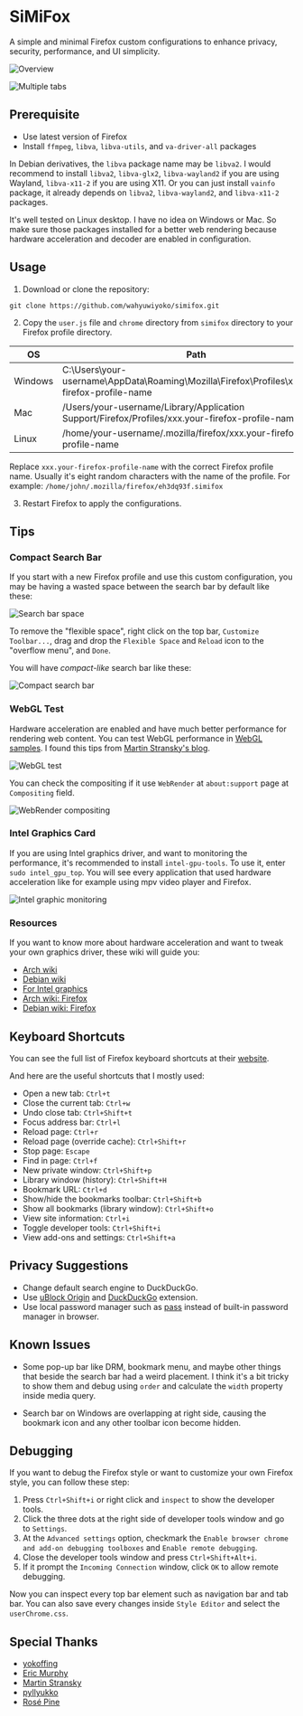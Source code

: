 # SiMiFox

A simple and minimal Firefox custom configurations to enhance privacy,
security, performance, and UI simplicity.

![Overview](screenshots/homepage.png)

![Multiple tabs](screenshots/multiple-tabs.png)

## Prerequisite

- Use latest version of Firefox
- Install `ffmpeg`, `libva`, `libva-utils`, and `va-driver-all` packages

In Debian derivatives, the `libva` package name may be `libva2`.
I would recommend to install `libva2`, `libva-glx2`,
`libva-wayland2` if you are using Wayland, `libva-x11-2` if you are using X11.
Or you can just install `vainfo` package, it already depends on `libva2`,
`libva-wayland2`, and `libva-x11-2` packages.

It's well tested on Linux desktop. I have no idea on Windows or Mac. So
make sure those packages installed for a better web rendering because
hardware acceleration and decoder are enabled in configuration.

## Usage

1. Download or clone the repository:

```
git clone https://github.com/wahyuwiyoko/simifox.git
```

2. Copy the `user.js` file and `chrome` directory from `simifox` directory
to your Firefox profile directory.

| OS      | Path                                                                                            |
|---------|-------------------------------------------------------------------------------------------------|
| Windows | C:\Users\your-username\AppData\Roaming\Mozilla\Firefox\Profiles\xxx.your-firefox-profile-name   |
| Mac     | /Users/your-username/Library/Application Support/Firefox/Profiles/xxx.your-firefox-profile-name |
| Linux   | /home/your-username/.mozilla/firefox/xxx.your-firefox-profile-name                              |

Replace `xxx.your-firefox-profile-name` with the correct Firefox profile name.
Usually it's eight random characters with the name of the profile.
For example: `/home/john/.mozilla/firefox/eh3dq93f.simifox`

3. Restart Firefox to apply the configurations.

## Tips

### Compact Search Bar

If you start with a new Firefox profile and use this custom configuration,
you may be having a wasted space between the search bar by default like these:

![Search bar space](screenshots/search-bar-space.png)

To remove the "flexible space", right click on the top bar, `Customize Toolbar...`,
drag and drop the `Flexible Space` and `Reload` icon to the "overflow menu",
and `Done`.

You will have _compact-like_ search bar like these:

![Compact search bar](screenshots/search-bar-compact.png)

### WebGL Test

Hardware acceleration are enabled and have much better performance for
rendering web content. You can test WebGL performance in
[WebGL samples](https://webglsamples.org/). I found this tips from
[Martin Stransky's blog](https://mastransky.wordpress.com/2020/03/03/webgl-and-fgx-acceleration-on-wayland/).

![WebGL test](screenshots/webgl-test.png)

You can check the compositing if it use `WebRender` at `about:support` page
at `Compositing` field.

![WebRender compositing](screenshots/webrender-compositing.png)

### Intel Graphics Card

If you are using Intel graphics driver, and want to monitoring the performance,
it's recommended to install `intel-gpu-tools`. To use it, enter
`sudo intel_gpu_top`. You will see every application that used hardware
acceleration like for example using mpv video player and Firefox.

![Intel graphic monitoring](screenshots/intel-graphic-monitoring.png)

### Resources

If you want to know more about hardware acceleration and want to tweak your
own graphics driver, these wiki will guide you:

- [Arch wiki](https://wiki.archlinux.org/title/Hardware_video_acceleration)
- [Debian wiki](https://wiki.debian.org/HardwareVideoAcceleration)
- [For Intel graphics](https://wiki.archlinux.org/title/Intel_graphics)
- [Arch wiki: Firefox](https://wiki.archlinux.org/title/Firefox)
- [Debian wiki: Firefox](https://wiki.debian.org/Firefox)

## Keyboard Shortcuts

You can see the full list of Firefox keyboard shortcuts at their
[website](https://support.mozilla.org/en-US/kb/keyboard-shortcuts-perform-firefox-tasks-quickly).

And here are the useful shortcuts that I mostly used:

- Open a new tab: `Ctrl+t`
- Close the current tab: `Ctrl+w`
- Undo close tab: `Ctrl+Shift+t`
- Focus address bar: `Ctrl+l`
- Reload page: `Ctrl+r`
- Reload page (override cache): `Ctrl+Shift+r`
- Stop page: `Escape`
- Find in page: `Ctrl+f`
- New private window: `Ctrl+Shift+p`
- Library window (history): `Ctrl+Shift+H`
- Bookmark URL: `Ctrl+d`
- Show/hide the bookmarks toolbar: `Ctrl+Shift+b`
- Show all bookmarks (library window): `Ctrl+Shift+o`
- View site information: `Ctrl+i`
- Toggle developer tools: `Ctrl+Shift+i`
- View add-ons and settings: `Ctrl+Shift+a`

## Privacy Suggestions

- Change default search engine to DuckDuckGo.
- Use [uBlock Origin](https://addons.mozilla.org/en-US/firefox/addon/ublock-origin/)
  and [DuckDuckGo](https://addons.mozilla.org/en-US/firefox/addon/duckduckgo-for-firefox/)
  extension.
- Use local password manager such as [pass](https://www.passwordstore.org/)
  instead of built-in password manager in browser.

## Known Issues

- Some pop-up bar like DRM, bookmark menu, and maybe other things that
  beside the search bar had a weird placement. I think it's a bit tricky to
  show them and debug using `order` and calculate the `width` property inside
  media query.

- Search bar on Windows are overlapping at right side, causing the bookmark
  icon and any other toolbar icon become hidden.

## Debugging

If you want to debug the Firefox style or want to customize your own Firefox
style, you can follow these step:

1. Press `Ctrl+Shift+i` or right click and `inspect` to show the developer tools.
2. Click the three dots at the right side of developer tools window and go to
   `Settings`.
3. At the `Advanced settings` option, checkmark the `Enable browser chrome and
   add-on debugging toolboxes` and `Enable remote debugging`.
4. Close the developer tools window and press `Ctrl+Shift+Alt+i`.
5. If it prompt the `Incoming Connection` window, click `OK` to allow remote
   debugging.

Now you can inspect every top bar element such as navigation bar and tab bar.
You can also save every changes inside `Style Editor` and select the
`userChrome.css`.

## Special Thanks

- [yokoffing](https://github.com/yokoffing)
- [Eric Murphy](https://github.com/ericmurphyxyz)
- [Martin Stransky](https://mastransky.wordpress.com/)
- [pyllyukko](https://github.com/pyllyukko)
- [Rosé Pine](https://rosepinetheme.com/)
